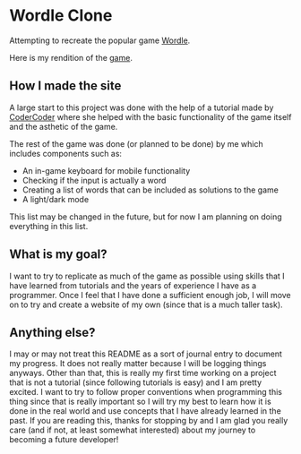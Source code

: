 # Wordle Clone
Attempting to recreate the popular game [Wordle](https://www.nytimes.com/games/wordle/index.html).

Here is my rendition of the [game](https://wordle-clone-26g.pages.dev).

## How I made the site
A large start to this project was done with the help of a tutorial made by [CoderCoder](https://www.youtube.com/@TheCoderCoder) where she helped with the basic functionality of the game itself and the asthetic of the game.

The rest of the game was done (or planned to be done) by me which includes components such as:
* An in-game keyboard for mobile functionality
* Checking if the input is actually a word
* Creating a list of words that can be included as solutions to the game
* A light/dark mode

This list may be changed in the future, but for now I am planning on doing everything in this list.

## What is my goal?
I want to try to replicate as much of the game as possible using skills that I have learned from tutorials and the years of experience I have as a programmer.
Once I feel that I have done a sufficient enough job, I will move on to try and create a website of my own (since that is a much taller task).

## Anything else?
I may or may not treat this README as a sort of journal entry to document my progress. It does not really matter because I will be logging things anyways. Other than that, this is really my first time working on a project that is not a tutorial (since following tutorials is easy) and I am pretty excited. I want to try to follow proper conventions when programming this thing since that is really important so I will try my best to learn how it is done in the real world and use concepts that I have already learned in the past. If you are reading this, thanks for stopping by and I am glad you really care (and if not, at least somewhat interested) about my journey to becoming a future developer!
